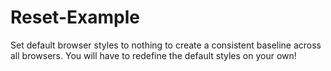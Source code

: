 # Reset-Example
Set default browser styles to nothing to create a consistent baseline across all browsers. 
You will have to redefine the default styles on your own!